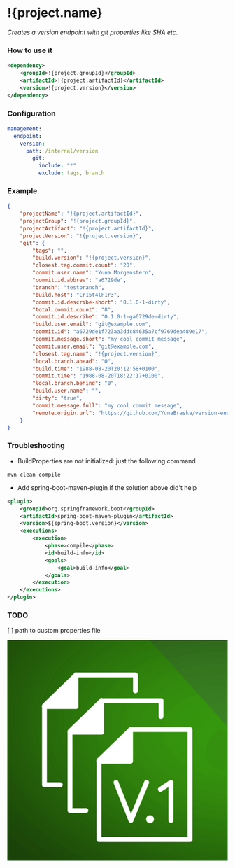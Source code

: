 [var target]: # (/)

# !{project.name}
*Creates a version endpoint with git properties like SHA etc.*

[include]: # (/README/shields.include.md)

### How to use it
```xml
<dependency>
    <groupId>!{project.groupId}</groupId>
    <artifactId>!{project.artifactId}</artifactId>
    <version>!{project.version}</version>
</dependency>
```

### Configuration
```yaml
management:
  endpoint:
    version:
      path: /internal/version
        git:
          include: "*"
          exclude: tags, branch
```

### Example
```json
{
    "projectName": "!{project.artifactId}",
    "projectGroup": "!{project.groupId}",
    "projectArtifact": "!{project.artifactId}",
    "projectVersion": "!{project.version}",
    "git": {
        "tags": "",
        "build.version": "!{project.version}",
        "closest.tag.commit.count": "20",
        "commit.user.name": "Yuna Morgenstern",
        "commit.id.abbrev": "a6729de",
        "branch": "testbranch",
        "build.host": "Cr15t4lF1r3",
        "commit.id.describe-short": "0.1.0-1-dirty",
        "total.commit.count": "8",
        "commit.id.describe": "0.1.0-1-ga6729de-dirty",
        "build.user.email": "git@example.com",
        "commit.id": "a6729de1f723aa3ddc84635a7cf9769dea489e17",
        "commit.message.short": "my cool commit message",
        "commit.user.email": "git@example.com",
        "closest.tag.name": "!{project.version}",
        "local.branch.ahead": "0",
        "build.time": "1988-08-20T20:12:58+0100",
        "commit.time": "1988-08-20T18:22:17+0100",
        "local.branch.behind": "0",
        "build.user.name": "",
        "dirty": "true",
        "commit.message.full": "my cool commit message",
        "remote.origin.url": "https://github.com/YunaBraska/version-endpoint.git"
    }
}
```

### Troubleshooting
* BuildProperties are not initialized: just the following command 
```shell script
mvn clean compile
```

* Add spring-boot-maven-plugin if the solution above did't help 
```xml
<plugin>
    <groupId>org.springframework.boot</groupId>
    <artifactId>spring-boot-maven-plugin</artifactId>
    <version>${spring-boot.version}</version>
    <executions>
        <execution>
            <phase>compile</phase>
            <id>build-info</id>
            <goals>
                <goal>build-info</goal>
            </goals>
        </execution>
    </executions>
</plugin>                
```

### TODO
[ ] path to custom properties file

![logo](logo.png "logo")